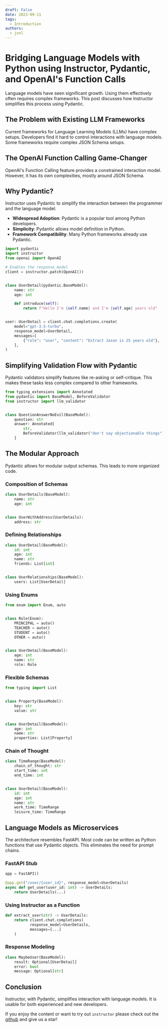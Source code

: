 ```yaml
---
draft: False
date: 2023-09-11
tags:
  - Introduction
authors:
  - jxnl
---
```


# Bridging Language Models with Python using Instructor, Pydantic, and OpenAI's Function Calls

Language models have seen significant growth. Using them effectively often requires complex frameworks. This post discusses how Instructor simplifies this process using Pydantic.

<!-- more -->

## The Problem with Existing LLM Frameworks

Current frameworks for Language Learning Models (LLMs) have complex setups. Developers find it hard to control interactions with language models. Some frameworks require complex JSON Schema setups.

## The OpenAI Function Calling Game-Changer

OpenAI's Function Calling feature provides a constrained interaction model. However, it has its own complexities, mostly around JSON Schema.

## Why Pydantic?

Instructor uses Pydantic to simplify the interaction between the programmer and the language model.

- **Widespread Adoption**: Pydantic is a popular tool among Python developers.
- **Simplicity**: Pydantic allows model definition in Python.
- **Framework Compatibility**: Many Python frameworks already use Pydantic.

```python
import pydantic
import instructor
from openai import OpenAI

# Enables the response_model
client = instructor.patch(OpenAI())


class UserDetail(pydantic.BaseModel):
    name: str
    age: int

    def introduce(self):
        return f"Hello I'm {self.name} and I'm {self.age} years old"


user: UserDetail = client.chat.completions.create(
    model="gpt-3.5-turbo",
    response_model=UserDetail,
    messages=[
        {"role": "user", "content": "Extract Jason is 25 years old"},
    ],
)
```

## Simplifying Validation Flow with Pydantic

Pydantic validators simplify features like re-asking or self-critique. This makes these tasks less complex compared to other frameworks.

```python
from typing_extensions import Annotated
from pydantic import BaseModel, BeforeValidator
from instructor import llm_validator


class QuestionAnswerNoEvil(BaseModel):
    question: str
    answer: Annotated[
        str,
        BeforeValidator(llm_validator("don't say objectionable things")),
    ]
```

## The Modular Approach

Pydantic allows for modular output schemas. This leads to more organized code.

### Composition of Schemas

```python
class UserDetails(BaseModel):
    name: str
    age: int


class UserWithAddress(UserDetails):
    address: str
```

### Defining Relationships

```python
class UserDetail(BaseModel):
    id: int
    age: int
    name: str
    friends: List[int]


class UserRelationships(BaseModel):
    users: List[UserDetail]
```

### Using Enums

```python
from enum import Enum, auto


class Role(Enum):
    PRINCIPAL = auto()
    TEACHER = auto()
    STUDENT = auto()
    OTHER = auto()


class UserDetail(BaseModel):
    age: int
    name: str
    role: Role
```

### Flexible Schemas

```python
from typing import List


class Property(BaseModel):
    key: str
    value: str


class UserDetail(BaseModel):
    age: int
    name: str
    properties: List[Property]
```

### Chain of Thought

```python
class TimeRange(BaseModel):
    chain_of_thought: str
    start_time: int
    end_time: int


class UserDetail(BaseModel):
    id: int
    age: int
    name: str
    work_time: TimeRange
    leisure_time: TimeRange
```

## Language Models as Microservices

The architecture resembles FastAPI. Most code can be written as Python functions that use Pydantic objects. This eliminates the need for prompt chains.

### FastAPI Stub

```python
app = FastAPI()

@app.get("/user/{user_id}", response_model=UserDetails)
async def get_user(user_id: int) -> UserDetails:
    return UserDetails(...)
```

### Using Instructor as a Function

```python
def extract_user(str) -> UserDetails:
    return client.chat.completions(
           response_model=UserDetails,
           messages=[...]
    )
```

### Response Modeling

```python
class MaybeUser(BaseModel):
    result: Optional[UserDetail]
    error: bool
    message: Optional[str]
```

## Conclusion

Instructor, with Pydantic, simplifies interaction with language models. It is usable for both experienced and new developers.

If you enjoy the content or want to try out `instructor` please check out the [github](https://github.com/jxnl/instructor) and give us a star!
